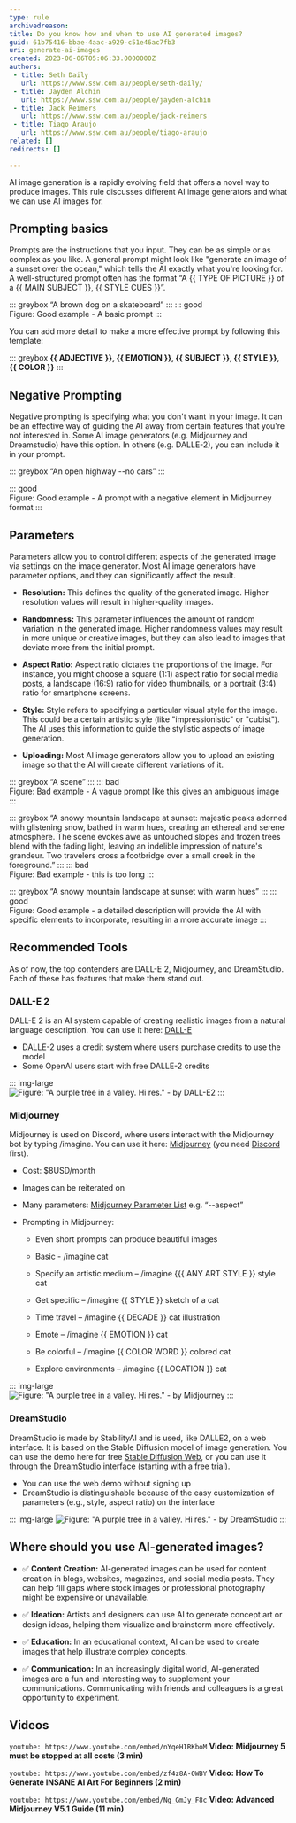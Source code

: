 ```yaml
---
type: rule
archivedreason:
title: Do you know how and when to use AI generated images?
guid: 61b75416-bbae-4aac-a929-c51e46ac7fb3
uri: generate-ai-images
created: 2023-06-06T05:06:33.0000000Z
authors:
 - title: Seth Daily
   url: https://www.ssw.com.au/people/seth-daily/
 - title: Jayden Alchin
   url: https://www.ssw.com.au/people/jayden-alchin
 - title: Jack Reimers
   url: https://www.ssw.com.au/people/jack-reimers
 - title: Tiago Araujo
   url: https://www.ssw.com.au/people/tiago-araujo
related: []
redirects: []

---
```


AI image generation is a rapidly evolving field that offers a novel way to produce images. This rule discusses different AI image generators and what we can use AI images for. 

<!--endintro-->

## Prompting basics

Prompts are the instructions that you input. They can be as simple or as complex as you like. A general prompt might look like "generate an image of a sunset over the ocean," which tells the AI exactly what you're looking for. A well-structured prompt often has the format “A {{ TYPE OF PICTURE }} of a {{ MAIN SUBJECT }}, {{ STYLE CUES }}”.

::: greybox
“A brown dog on a skateboard” 
:::
::: good  
Figure: Good example - A basic prompt
:::

You can add more detail to make a more effective prompt by following this template: 

::: greybox
**{{ ADJECTIVE }}, {{ EMOTION }}, {{ SUBJECT }}, {{ STYLE }}, {{ COLOR }}**
:::

## Negative Prompting 

Negative prompting is specifying what you don't want in your image. It can be an effective way of guiding the AI away from certain features that you're not interested in. Some AI image generators (e.g. Midjourney and Dreamstudio) have this option. In others (e.g. DALLE-2), you can include it in your prompt. 

::: greybox
“An open highway --no cars” 
:::

::: good  
Figure: Good example - A prompt with a negative element in Midjourney format
:::

## Parameters 

Parameters allow you to control different aspects of the generated image via settings on the image generator. Most AI image generators have parameter options, and they can significantly affect the result. 

* **Resolution:** This defines the quality of the generated image. Higher resolution values will result in higher-quality images. 

* **Randomness:** This parameter influences the amount of random variation in the generated image. Higher randomness values may result in more unique or creative images, but they can also lead to images that deviate more from the initial prompt. 

* **Aspect Ratio:** Aspect ratio dictates the proportions of the image. For instance, you might choose a square (1:1) aspect ratio for social media posts, a landscape (16:9) ratio for video thumbnails, or a portrait (3:4) ratio for smartphone screens. 

* **Style:** Style refers to specifying a particular visual style for the image. This could be a certain artistic style (like "impressionistic" or "cubist"). The AI uses this information to guide the stylistic aspects of image generation.

* **Uploading:** Most AI image generators allow you to upload an existing image so that the AI will create different variations of it.

::: greybox
“A scene”
:::
::: bad  
Figure: Bad example - A vague prompt like this gives an ambiguous image
:::
 
::: greybox
“A snowy mountain landscape at sunset: majestic peaks adorned with glistening snow, bathed in warm hues, creating an ethereal and serene atmosphere. The scene evokes awe as untouched slopes and frozen trees blend with the fading light, leaving an indelible impression of nature's grandeur. Two travelers cross a footbridge over a small creek in the foreground.” 
:::
::: bad  
Figure: Bad example - this is too long 
:::

::: greybox
“A snowy mountain landscape at sunset with warm hues” 
:::
::: good  
Figure: Good example - a detailed description will provide the AI with specific elements to incorporate, resulting in a more accurate image
:::

## Recommended Tools

As of now, the top contenders are DALL-E 2, Midjourney, and DreamStudio. Each of these has features that make them stand out.  

### DALL-E 2
DALL-E 2 is an AI system capable of creating realistic images from a natural language description. You can use it here: [DALL-E](https://openai.com/dall-e-2)
* DALLE-2 uses a credit system where users purchase credits to use the model
* Some OpenAI users start with free DALLE-2 credits

::: img-large  
![Figure: "A purple tree in a valley. Hi res." - by DALL-E2](Purple-tree-Dalle2.png)
:::

### Midjourney
Midjourney is used on Discord, where users interact with the Midjourney bot by typing /imagine. You can use it here: [Midjourney](https://www.midjourney.com/home/) (you need [Discord](https://discord.com/) first).

* Cost: $8USD/month 

* Images can be reiterated on 

* Many parameters: [Midjourney Parameter List](https://docs.midjourney.com/docs/parameter-list) e.g. “--aspect” 

* Prompting in Midjourney: 

  * Even short prompts can produce beautiful images 

  * Basic - /imagine cat 

  * Specify an artistic medium – /imagine {{{ ANY ART STYLE }} style cat 

  * Get specific – /imagine {{ STYLE }} sketch of a cat 

  * Time travel – /imagine {{ DECADE }} cat illustration 

  * Emote – /imagine {{ EMOTION }} cat 

  * Be colorful – /imagine {{ COLOR WORD }} colored cat 

  * Explore environments – /imagine {{ LOCATION }} cat 


::: img-large  
![Figure: "A purple tree in a valley. Hi res." - by Midjourney](Purple-tree-midjourney.png)
:::
  

### DreamStudio 
DreamStudio is made by StabilityAI and is used, like DALLE2, on a web interface. It is based on the Stable Diffusion model of image generation. You can use the demo here for free [Stable Diffusion Web](https://stablediffusionweb.com/#demo), or you can use it through the [DreamStudio](https://beta.dreamstudio.ai/dream) interface (starting with a free trial).

* You can use the web demo without signing up
* DreamStudio is distinguishable because of the easy customization of parameters (e.g., style, aspect ratio) on the interface

::: img-large
![Figure: "A purple tree in a valley. Hi res." - by DreamStudio ](Purple-tree-dreamstudio.png)
:::

## Where should you use AI-generated images? 

* ✅ **Content Creation:** AI-generated images can be used for content creation in blogs, websites, magazines, and social media posts. They can help fill gaps where stock images or professional photography might be expensive or unavailable. 

* ✅ **Ideation:** Artists and designers can use AI to generate concept art or design ideas, helping them visualize and brainstorm more effectively. 

* ✅ **Education:** In an educational context, AI can be used to create images that help illustrate complex concepts. 

* ✅ **Communication:** In an increasingly digital world, AI-generated images are a fun and interesting way to supplement your communications. Communicating with friends and colleagues is a great opportunity to experiment. 

## Videos

`youtube: https://www.youtube.com/embed/nYqeHIRKboM`
**Video: Midjourney 5 must be stopped at all costs (3 min)**

`youtube: https://www.youtube.com/embed/zf4z8A-OWBY`
**Video: How To Generate INSANE AI Art For Beginners (2 min)**

`youtube: https://www.youtube.com/embed/Ng_GmJy_F8c`
**Video: Advanced Midjourney V5.1 Guide (11 min)**

